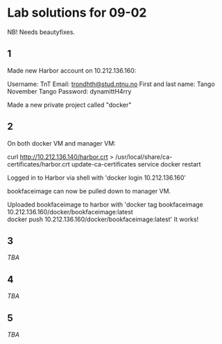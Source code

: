 # Lab solutions for 09-02

NB! Needs beautyfixes.

## 1
Made new Harbor account on 10.212.136.160:

  Username: TnT
  Email: trondhth@stud.ntnu.no
  First and last name: Tango November Tango
  Password: dynamittH4rry

Made a new private project called "docker"

## 2
On both docker VM and manager VM:

  curl http://10.212.136.140/harbor.crt > /usr/local/share/ca-certificates/harbor.crt
  update-ca-certificates
  service docker restart

Logged in to Harbor via shell with 'docker login 10.212.136.160'

bookfaceimage can now be pulled down to manager VM.

Uploaded bookfaceimage to harbor with 'docker tag bookfaceimage 10.212.136.160/docker/bookfaceimage:latest \
docker push 10.212.136.160/docker/bookfaceimage:latest'
It works!

## 3
*TBA*

## 4
*TBA*

## 5
*TBA*

